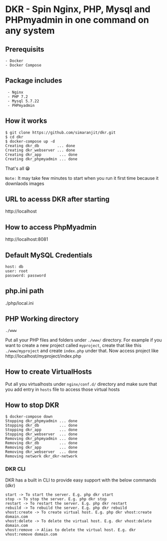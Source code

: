 # DKR - Spin Nginx, PHP, Mysql and PHPmyadmin in one command on any system
## Prerequisits
```
- Docker
- Docker Compose
```

## Package includes
```
 - Nginx
 - PHP 7.2
 - Mysql 5.7.22
 - PHPmyadmin
```

## How it works
```
$ git clone https://github.com/simaranjit/dkr.git
$ cd dkr
$ docker-compose up -d
Creating dkr_db        ... done
Creating dkr_webserver ... done
Creating dkr_app        ... done
Creating dkr_phpmyadmin ... done
```
That's all 😁

`Note:` It may take few minutes to start when you run it first time because it downlaods images

## URL to acesss DKR after starting
http://localhost

## How to access PhpMyadmin
http://localhost:8081

## Default MySQL Credentials
```
host: db
user: root
password: password
```

## php.ini path
./php/local.ini

## PHP Working directory
`./www`

Put all your PHP files and folders under `./www/` directory. For example if you want to create a new project called `myproject`, create that like this `./www/myproject` and create `index.php` under that.
Now access project like http://localhost/myproject/index.php

## How to create VirtualHosts
Put all you virtualhosts under `nginx/conf.d/` directory and make sure that you add entry in `hosts` file to access those virtual hosts

## How to stop DKR
```
$ docker-compose down
Stopping dkr_phpmyadmin ... done
Stopping dkr_db         ... done
Stopping dkr_app        ... done
Stopping dkr_webserver  ... done
Removing dkr_phpmyadmin ... done
Removing dkr_db         ... done
Removing dkr_app        ... done
Removing dkr_webserver  ... done
Removing network dkr_dkr-network
```

### DKR CLI
DKR has a built in CLI to provide easy support with the below commands (dkr)
```
start -> To start the server. E.g. php dkr start
stop -> To stop the server. E.g. php dkr stop
restart -> To restart the server. E.g. php dkr restart
rebuild -> To rebuild the server. E.g. php dkr rebuild
vhost:create -> To create virtual host. E.g. php dkr vhost:create domain.com
vhost:delete -> To delete the virtual host. E.g. dkr vhost:delete domain.com
vhost:remove -> Alias to delete the virtual host. E.g. dkr vhost:remove domain.com

```